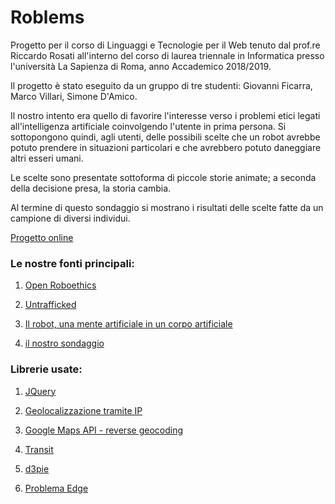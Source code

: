 # Roblems

Progetto per il corso di Linguaggi e Tecnologie per il Web tenuto dal prof.re Riccardo Rosati all'interno del corso di laurea triennale in Informatica presso l'università La Sapienza di Roma, anno Accademico 2018/2019.

Il progetto è stato eseguito da un gruppo di tre studenti: Giovanni Ficarra, Marco Villari, Simone D'Amico.

Il nostro intento era quello di favorire l'interesse verso i problemi etici legati all'intelligenza artificiale coinvolgendo l'utente in prima persona. Si sottopongono quindi, agli utenti, delle possibili scelte che un robot avrebbe potuto prendere in situazioni particolari e che avrebbero potuto daneggiare altri esseri umani.

Le scelte sono presentate sottoforma di piccole storie animate; a seconda della decisione presa, la storia cambia.

Al termine di questo sondaggio si mostrano i risultati delle scelte fatte da un campione di diversi individui.

[Progetto online](https://giofic95.github.io/Roblems/)


### Le nostre fonti principali:
1. [Open Roboethics](http://www.openroboethics.org/tag/dilemma/)

2. [Untrafficked](http://bharatyatra.online/untrafficked/)

3. [Il robot, una mente artificiale in un corpo artificiale](https://www.scienzainrete.it/contenuto/articolo/Il-robot-una-mente-artificiale-un-corpo-artificiale)

4. [il nostro sondaggio](https://docs.google.com/forms/d/e/1FAIpQLSe22Y7tFkL20Nl_w9C5oPhhf6G9jHPCLENXxxRGriyaRdpVFQ/viewanalytics)


### Librerie usate:
1. [JQuery](http://api.jquery.com/)

2. [Geolocalizzazione tramite IP](https://ipinfo.io/)

3. [Google Maps API - reverse geocoding](https://developers.google.com/maps/documentation/javascript/geocoding#ReverseGeocoding)

4. [Transit](http://ricostacruz.com/jquery.transit/)

5. [d3pie](http://d3pie.org/)

6. [Problema Edge](https://developer.microsoft.com/en-us/microsoft-edge/platform/issues/8993198/)

